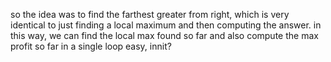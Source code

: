 so the idea was to find the farthest greater from right, which is very identical to just finding a local maximum and then computing the answer.
in this way, we can find the local max found so far and also compute the max profit so far in a single loop
easy, innit?